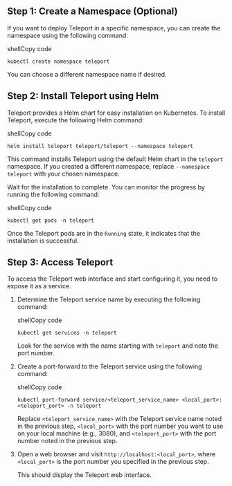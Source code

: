 ## Step 1: Create a Namespace (Optional)

If you want to deploy Teleport in a specific namespace, you can create the namespace using the following command:

shellCopy code

`kubectl create namespace teleport`

You can choose a different namespace name if desired.

## Step 2: Install Teleport using Helm

Teleport provides a Helm chart for easy installation on Kubernetes. To install Teleport, execute the following Helm command:

shellCopy code

`helm install teleport teleport/teleport --namespace teleport`

This command installs Teleport using the default Helm chart in the `teleport` namespace. If you created a different namespace, replace `--namespace teleport` with your chosen namespace.

Wait for the installation to complete. You can monitor the progress by running the following command:

shellCopy code

`kubectl get pods -n teleport`

Once the Teleport pods are in the `Running` state, it indicates that the installation is successful.

## Step 3: Access Teleport

To access the Teleport web interface and start configuring it, you need to expose it as a service.

1. Determine the Teleport service name by executing the following command:
    
    shellCopy code
    
    `kubectl get services -n teleport`
    
    Look for the service with the name starting with `teleport` and note the port number.
    
2. Create a port-forward to the Teleport service using the following command:
    
    shellCopy code
    
    `kubectl port-forward service/<teleport_service_name> <local_port>:<teleport_port> -n teleport`
    
    Replace `<teleport_service_name>` with the Teleport service name noted in the previous step, `<local_port>` with the port number you want to use on your local machine (e.g., 3080), and `<teleport_port>` with the port number noted in the previous step.
    
3. Open a web browser and visit `http://localhost:<local_port>`, where `<local_port>` is the port number you specified in the previous step.
    
    This should display the Teleport web interface.